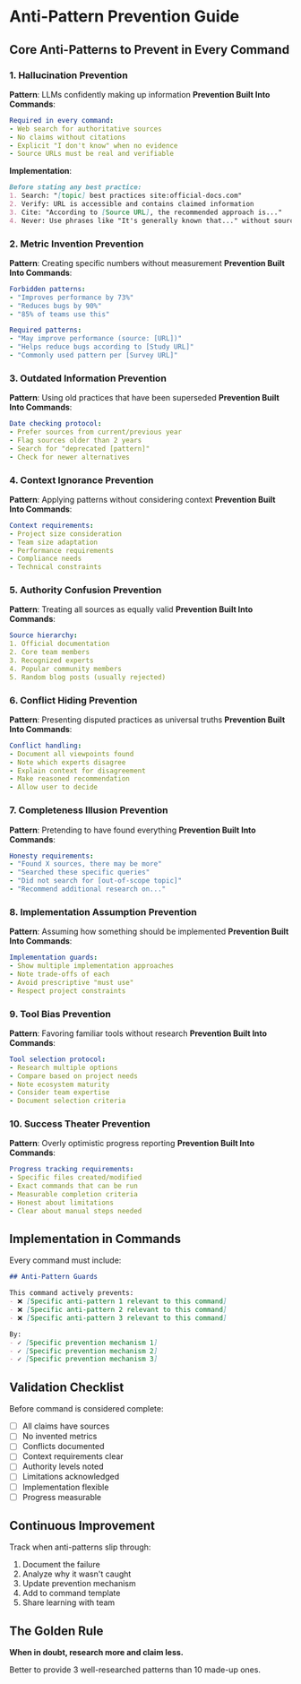 # Anti-Pattern Prevention Guide

## Core Anti-Patterns to Prevent in Every Command

### 1. Hallucination Prevention

**Pattern**: LLMs confidently making up information
**Prevention Built Into Commands**:
```yaml
Required in every command:
- Web search for authoritative sources
- No claims without citations  
- Explicit "I don't know" when no evidence
- Source URLs must be real and verifiable
```

**Implementation**:
```markdown
Before stating any best practice:
1. Search: "[topic] best practices site:official-docs.com"
2. Verify: URL is accessible and contains claimed information
3. Cite: "According to [Source URL], the recommended approach is..."
4. Never: Use phrases like "It's generally known that..." without source
```

### 2. Metric Invention Prevention

**Pattern**: Creating specific numbers without measurement
**Prevention Built Into Commands**:
```yaml
Forbidden patterns:
- "Improves performance by 73%"
- "Reduces bugs by 90%"  
- "85% of teams use this"

Required patterns:
- "May improve performance (source: [URL])"
- "Helps reduce bugs according to [Study URL]"
- "Commonly used pattern per [Survey URL]"
```

### 3. Outdated Information Prevention

**Pattern**: Using old practices that have been superseded
**Prevention Built Into Commands**:
```yaml
Date checking protocol:
- Prefer sources from current/previous year
- Flag sources older than 2 years
- Search for "deprecated [pattern]" 
- Check for newer alternatives
```

### 4. Context Ignorance Prevention

**Pattern**: Applying patterns without considering context
**Prevention Built Into Commands**:
```yaml
Context requirements:
- Project size consideration
- Team size adaptation
- Performance requirements
- Compliance needs
- Technical constraints
```

### 5. Authority Confusion Prevention

**Pattern**: Treating all sources as equally valid
**Prevention Built Into Commands**:
```yaml
Source hierarchy:
1. Official documentation
2. Core team members
3. Recognized experts
4. Popular community members
5. Random blog posts (usually rejected)
```

### 6. Conflict Hiding Prevention

**Pattern**: Presenting disputed practices as universal truths
**Prevention Built Into Commands**:
```yaml
Conflict handling:
- Document all viewpoints found
- Note which experts disagree
- Explain context for disagreement
- Make reasoned recommendation
- Allow user to decide
```

### 7. Completeness Illusion Prevention

**Pattern**: Pretending to have found everything
**Prevention Built Into Commands**:
```yaml
Honesty requirements:
- "Found X sources, there may be more"
- "Searched these specific queries"
- "Did not search for [out-of-scope topic]"
- "Recommend additional research on..."
```

### 8. Implementation Assumption Prevention

**Pattern**: Assuming how something should be implemented
**Prevention Built Into Commands**:
```yaml
Implementation guards:
- Show multiple implementation approaches
- Note trade-offs of each
- Avoid prescriptive "must use"
- Respect project constraints
```

### 9. Tool Bias Prevention

**Pattern**: Favoring familiar tools without research
**Prevention Built Into Commands**:
```yaml
Tool selection protocol:
- Research multiple options
- Compare based on project needs
- Note ecosystem maturity
- Consider team expertise
- Document selection criteria
```

### 10. Success Theater Prevention

**Pattern**: Overly optimistic progress reporting
**Prevention Built Into Commands**:
```yaml
Progress tracking requirements:
- Specific files created/modified
- Exact commands that can be run
- Measurable completion criteria
- Honest about limitations
- Clear about manual steps needed
```

## Implementation in Commands

Every command must include:

```markdown
## Anti-Pattern Guards

This command actively prevents:
- ❌ [Specific anti-pattern 1 relevant to this command]
- ❌ [Specific anti-pattern 2 relevant to this command]
- ❌ [Specific anti-pattern 3 relevant to this command]

By:
- ✓ [Specific prevention mechanism 1]
- ✓ [Specific prevention mechanism 2]
- ✓ [Specific prevention mechanism 3]
```

## Validation Checklist

Before command is considered complete:
- [ ] All claims have sources
- [ ] No invented metrics
- [ ] Conflicts documented
- [ ] Context requirements clear
- [ ] Authority levels noted
- [ ] Limitations acknowledged
- [ ] Implementation flexible
- [ ] Progress measurable

## Continuous Improvement

Track when anti-patterns slip through:
1. Document the failure
2. Analyze why it wasn't caught
3. Update prevention mechanism
4. Add to command template
5. Share learning with team

## The Golden Rule

**When in doubt, research more and claim less.**

Better to provide 3 well-researched patterns than 10 made-up ones.